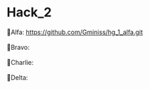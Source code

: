 # Hack_2
🔵Alfa: https://github.com/Gminiss/hg_1_alfa.git
<br>
<br>
🔵Bravo: 
<br>
<br>
🔵Charlie:
<br>
<br>
🔵Delta:
